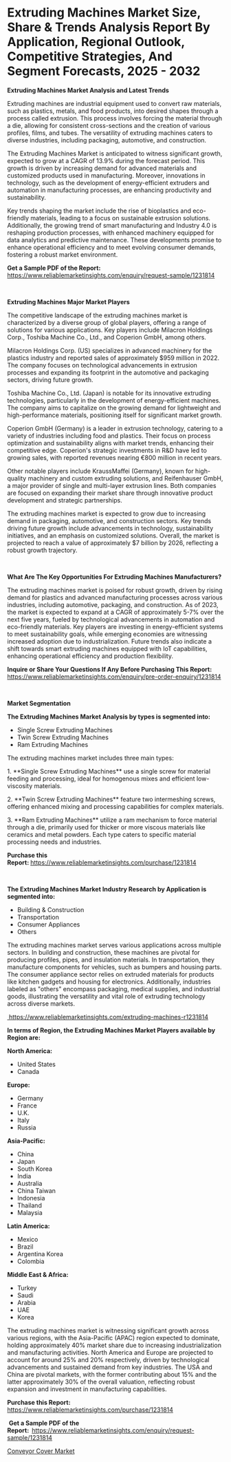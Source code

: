 <p><h1>Extruding Machines Market Size, Share & Trends Analysis Report By Application, Regional Outlook, Competitive Strategies, And Segment Forecasts, 2025 - 2032</h1></p><p><strong>Extruding Machines Market Analysis and Latest Trends</strong></p>
<p><p>Extruding machines are industrial equipment used to convert raw materials, such as plastics, metals, and food products, into desired shapes through a process called extrusion. This process involves forcing the material through a die, allowing for consistent cross-sections and the creation of various profiles, films, and tubes. The versatility of extruding machines caters to diverse industries, including packaging, automotive, and construction.</p><p>The Extruding Machines Market is anticipated to witness significant growth, expected to grow at a CAGR of 13.9% during the forecast period. This growth is driven by increasing demand for advanced materials and customized products used in manufacturing. Moreover, innovations in technology, such as the development of energy-efficient extruders and automation in manufacturing processes, are enhancing productivity and sustainability. </p><p>Key trends shaping the market include the rise of bioplastics and eco-friendly materials, leading to a focus on sustainable extrusion solutions. Additionally, the growing trend of smart manufacturing and Industry 4.0 is reshaping production processes, with enhanced machinery equipped for data analytics and predictive maintenance. These developments promise to enhance operational efficiency and to meet evolving consumer demands, fostering a robust market environment.</p></p>
<p><strong>Get a Sample PDF of the Report:&nbsp;</strong> <a href="https://www.reliablemarketinsights.com/enquiry/request-sample/1231814?utm_campaign=2136&utm_medium=2&utm_source=Github&utm_content=ia&utm_term=21022025&utm_id=extruding-machines">https://www.reliablemarketinsights.com/enquiry/request-sample/1231814</a></p>
<p>&nbsp;</p>
<p><strong>Extruding Machines Major Market Players</strong></p>
<p><p>The competitive landscape of the extruding machines market is characterized by a diverse group of global players, offering a range of solutions for various applications. Key players include Milacron Holdings Corp., Toshiba Machine Co., Ltd., and Coperion GmbH, among others.</p><p>Milacron Holdings Corp. (US) specializes in advanced machinery for the plastics industry and reported sales of approximately $959 million in 2022. The company focuses on technological advancements in extrusion processes and expanding its footprint in the automotive and packaging sectors, driving future growth.</p><p>Toshiba Machine Co., Ltd. (Japan) is notable for its innovative extruding technologies, particularly in the development of energy-efficient machines. The company aims to capitalize on the growing demand for lightweight and high-performance materials, positioning itself for significant market growth.</p><p>Coperion GmbH (Germany) is a leader in extrusion technology, catering to a variety of industries including food and plastics. Their focus on process optimization and sustainability aligns with market trends, enhancing their competitive edge. Coperion's strategic investments in R&D have led to growing sales, with reported revenues nearing €800 million in recent years.</p><p>Other notable players include KraussMaffei (Germany), known for high-quality machinery and custom extruding solutions, and Reifenhauser GmbH, a major provider of single and multi-layer extrusion lines. Both companies are focused on expanding their market share through innovative product development and strategic partnerships.</p><p>The extruding machines market is expected to grow due to increasing demand in packaging, automotive, and construction sectors. Key trends driving future growth include advancements in technology, sustainability initiatives, and an emphasis on customized solutions. Overall, the market is projected to reach a value of approximately $7 billion by 2026, reflecting a robust growth trajectory.</p></p>
<p>&nbsp;</p>
<p><strong>What Are The Key Opportunities For Extruding Machines Manufacturers?</strong></p>
<p><p>The extruding machines market is poised for robust growth, driven by rising demand for plastics and advanced manufacturing processes across various industries, including automotive, packaging, and construction. As of 2023, the market is expected to expand at a CAGR of approximately 5-7% over the next five years, fueled by technological advancements in automation and eco-friendly materials. Key players are investing in energy-efficient systems to meet sustainability goals, while emerging economies are witnessing increased adoption due to industrialization. Future trends also indicate a shift towards smart extruding machines equipped with IoT capabilities, enhancing operational efficiency and production flexibility.</p></p>
<p><strong>Inquire or Share Your Questions If Any Before Purchasing This Report:</strong> <a href="https://www.reliablemarketinsights.com/enquiry/pre-order-enquiry/1231814?utm_campaign=2136&utm_medium=2&utm_source=Github&utm_content=ia&utm_term=21022025&utm_id=extruding-machines">https://www.reliablemarketinsights.com/enquiry/pre-order-enquiry/1231814</a></p>
<p>&nbsp;</p>
<p><strong>Market Segmentation</strong></p>
<p><strong>The Extruding Machines Market Analysis by types is segmented into:</strong></p>
<p><ul><li>Single Screw Extruding Machines</li><li>Twin Screw Extruding Machines</li><li>Ram Extruding Machines</li></ul></p>
<p><p>The extruding machines market includes three main types: </p><p>1. **Single Screw Extruding Machines** use a single screw for material feeding and processing, ideal for homogenous mixes and efficient low-viscosity materials.</p><p>2. **Twin Screw Extruding Machines** feature two intermeshing screws, offering enhanced mixing and processing capabilities for complex materials.</p><p>3. **Ram Extruding Machines** utilize a ram mechanism to force material through a die, primarily used for thicker or more viscous materials like ceramics and metal powders. Each type caters to specific material processing needs and industries.</p></p>
<p><strong>Purchase this Report:&nbsp;</strong><a href="https://www.reliablemarketinsights.com/purchase/1231814?utm_campaign=2136&utm_medium=2&utm_source=Github&utm_content=ia&utm_term=21022025&utm_id=extruding-machines">https://www.reliablemarketinsights.com/purchase/1231814</a></p>
<p>&nbsp;</p>
<p><strong>The Extruding Machines Market Industry Research by Application is segmented into:</strong></p>
<p><ul><li>Building & Construction</li><li>Transportation</li><li>Consumer Appliances</li><li>Others</li></ul></p>
<p><p>The extruding machines market serves various applications across multiple sectors. In building and construction, these machines are pivotal for producing profiles, pipes, and insulation materials. In transportation, they manufacture components for vehicles, such as bumpers and housing parts. The consumer appliance sector relies on extruded materials for products like kitchen gadgets and housing for electronics. Additionally, industries labeled as "others" encompass packaging, medical supplies, and industrial goods, illustrating the versatility and vital role of extruding technology across diverse markets.</p></p>
<p><a href="https://www.reliablemarketinsights.com/extruding-machines-r1231814?utm_campaign=2136&utm_medium=2&utm_source=Github&utm_content=ia&utm_term=21022025&utm_id=extruding-machines">&nbsp;https://www.reliablemarketinsights.com/extruding-machines-r1231814</a></p>
<p><strong>In terms of Region, the Extruding Machines Market Players available by Region are:</strong></p>
<p>
    <p> <strong> North America: </strong>
        <ul>
            <li>United States</li>
            <li>Canada</li>
        </ul>
        </p> 
    <p> <strong> Europe: </strong>
        <ul>
            <li>Germany</li>
            <li>France</li>
            <li>U.K.</li>
            <li>Italy</li>
            <li>Russia</li>
        </ul>
        </p> 
    <p> <strong> Asia-Pacific: </strong>
        <ul>
            <li>China</li>
            <li>Japan</li>
            <li>South Korea</li>
            <li>India</li>
            <li>Australia</li>
            <li>China Taiwan</li>
            <li>Indonesia</li>
            <li>Thailand</li>
            <li>Malaysia</li>
        </ul>
        </p> 
    <p> <strong> Latin America: </strong>
        <ul>
            <li>Mexico</li>
            <li>Brazil</li>
            <li>Argentina Korea</li>
            <li>Colombia</li>
        </ul>
        </p> 
    <p> <strong> Middle East & Africa: </strong>
        <ul>
            <li>Turkey</li>
            <li>Saudi</li>
            <li>Arabia</li>
            <li>UAE</li>
            <li>Korea</li>
        </ul>
    </p>
    </p>
<p><p>The extruding machines market is witnessing significant growth across various regions, with the Asia-Pacific (APAC) region expected to dominate, holding approximately 40% market share due to increasing industrialization and manufacturing activities. North America and Europe are projected to account for around 25% and 20% respectively, driven by technological advancements and sustained demand from key industries. The USA and China are pivotal markets, with the former contributing about 15% and the latter approximately 30% of the overall valuation, reflecting robust expansion and investment in manufacturing capabilities.</p></p>
<p><strong>Purchase this Report: </strong><a href="https://www.reliablemarketinsights.com/purchase/1231814?utm_campaign=2136&utm_medium=2&utm_source=Github&utm_content=ia&utm_term=21022025&utm_id=extruding-machines">https://www.reliablemarketinsights.com/purchase/1231814</a></p>
<p>&nbsp;<strong>Get a Sample PDF of the Report:&nbsp;&nbsp;</strong><a href="https://www.reliablemarketinsights.com/enquiry/request-sample/1231814?utm_campaign=2136&utm_medium=2&utm_source=Github&utm_content=ia&utm_term=21022025&utm_id=extruding-machines">https://www.reliablemarketinsights.com/enquiry/request-sample/1231814</a></p>
<p><strong></strong></p>
<p><p><a href="https://github.com/mharielmesa/Market-Research-Report-List-5/blob/main/conveyor-cover-market.md?utm_campaign=2136&utm_medium=2&utm_source=Github&utm_content=ia&utm_term=21022025&utm_id=extruding-machines">Conveyor Cover Market</a></p></p>